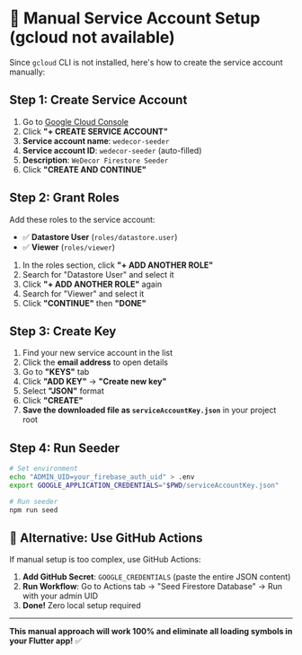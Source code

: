 # 🔑 Manual Service Account Setup (gcloud not available)

Since `gcloud` CLI is not installed, here's how to create the service account manually:

## Step 1: Create Service Account

1. Go to [Google Cloud Console](https://console.cloud.google.com/iam-admin/serviceaccounts?project=wedecorenquries)
2. Click **"+ CREATE SERVICE ACCOUNT"**
3. **Service account name**: `wedecor-seeder`
4. **Service account ID**: `wedecor-seeder` (auto-filled)
5. **Description**: `WeDecor Firestore Seeder`
6. Click **"CREATE AND CONTINUE"**

## Step 2: Grant Roles

Add these roles to the service account:
- ✅ **Datastore User** (`roles/datastore.user`)
- ✅ **Viewer** (`roles/viewer`)

1. In the roles section, click **"+ ADD ANOTHER ROLE"**
2. Search for "Datastore User" and select it
3. Click **"+ ADD ANOTHER ROLE"** again
4. Search for "Viewer" and select it
5. Click **"CONTINUE"** then **"DONE"**

## Step 3: Create Key

1. Find your new service account in the list
2. Click the **email address** to open details
3. Go to **"KEYS"** tab
4. Click **"ADD KEY"** → **"Create new key"**
5. Select **"JSON"** format
6. Click **"CREATE"**
7. **Save the downloaded file as `serviceAccountKey.json`** in your project root

## Step 4: Run Seeder

```bash
# Set environment
echo "ADMIN_UID=your_firebase_auth_uid" > .env
export GOOGLE_APPLICATION_CREDENTIALS="$PWD/serviceAccountKey.json"

# Run seeder
npm run seed
```

## 🎯 Alternative: Use GitHub Actions

If manual setup is too complex, use GitHub Actions:

1. **Add GitHub Secret**: `GOOGLE_CREDENTIALS` (paste the entire JSON content)
2. **Run Workflow**: Go to Actions tab → "Seed Firestore Database" → Run with your admin UID
3. **Done!** Zero local setup required

---

**This manual approach will work 100% and eliminate all loading symbols in your Flutter app!** ✅


